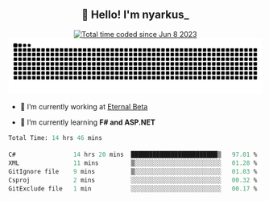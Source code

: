 <h2 align="center">👋 Hello! I'm nyarkus_</h2>
<p align="center">
  <a href="https://wakatime.com/@8f9aa332-6725-4e00-a5d9-b2317a4b74a6">
    <img src="https://wakatime.com/badge/user/8f9aa332-6725-4e00-a5d9-b2317a4b74a6.svg" alt="Total time coded since Jun 8 2023" />
  </a>
  <br>
  <img src = "https://github.com/nyarkus/nyarkus/blob/output/github-snake-dark.svg">
</p>

- 🔭 I’m currently working at [Eternal Beta](https://github.com/Kacianoki/Eternal-Beta)
<!--- 💬 Ask me about **nothing :<**-->
- 🌱 I’m currently learning **F# and ASP.NET**

<!--START_SECTION:waka-->

```fs
Total Time: 14 hrs 46 mins

C#                14 hrs 20 mins  ████████████████████████▒   97.01 %
XML               11 mins         ▒░░░░░░░░░░░░░░░░░░░░░░░░   01.28 %
GitIgnore file    9 mins          ▒░░░░░░░░░░░░░░░░░░░░░░░░   01.03 %
Csproj            2 mins          ░░░░░░░░░░░░░░░░░░░░░░░░░   00.32 %
GitExclude file   1 min           ░░░░░░░░░░░░░░░░░░░░░░░░░   00.17 %
```

<!--END_SECTION:waka-->
